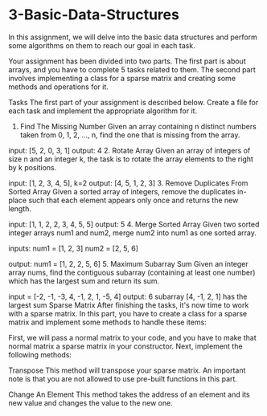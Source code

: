 # 3-Basic-Data-Structures
In this assignment, we will delve into the basic data structures and perform some algorithms on them to reach our goal in each task.

Your assignment has been divided into two parts. The first part is about arrays, and you have to complete 5 tasks related to them. The second part involves implementing a class for a sparse matrix and creating some methods and operations for it.

Tasks
The first part of your assignment is described below. Create a file for each task and implement the appropriate algorithm for it.

1. Find The Missing Number
Given an array containing n distinct numbers taken from 0, 1, 2, ..., n, find the one that is missing from the array.

input: [5, 2, 0, 3, 1] 
output: 4
2. Rotate Array
Given an array of integers of size n and an integer k, the task is to rotate the array elements to the right by k positions.

input: [1, 2, 3, 4, 5], k=2
output: [4, 5, 1, 2, 3]
3. Remove Duplicates From Sorted Array
Given a sorted array of integers, remove the duplicates in-place such that each element appears only once and returns the new length.

input: [1, 1, 2, 2, 3, 4, 5, 5]
output: 5
4. Merge Sorted Array
Given two sorted integer arrays num1 and num2, merge num2 into num1 as one sorted array.

inputs:
    num1 = [1, 2, 3]
    num2 = [2, 5, 6]

output:
    num1 = [1, 2, 2, 5, 6]
5. Maximum Subarray Sum
Given an integer array nums, find the contiguous subarray (containing at least one number) which has the largest sum and return its sum.

input = [-2, -1, -3, 4, -1, 2, 1, -5, 4]
output: 6 
subarray [4, -1, 2, 1] has the largest sum
Sparse Matrix
After finishing the tasks, it's now time to work with a sparse matrix. In this part, you have to create a class for a sparse matrix and implement some methods to handle these items:

First, we will pass a normal matrix to your code, and you have to make that normal matrix a sparse matrix in your constructor. Next, implement the following methods:

Transpose
This method will transpose your sparse matrix. An important note is that you are not allowed to use pre-built functions in this part.

Change An Element
This method takes the address of an element and its new value and changes the value to the new one.
